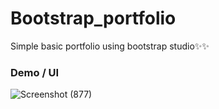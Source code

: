 # Bootstrap_portfolio
Simple basic portfolio using bootstrap studio✨✨
### Demo / UI
![Screenshot (877)](https://user-images.githubusercontent.com/75971776/152692195-ad1fa5c8-ef1e-4c57-855a-51ee1e3e3f30.png)
